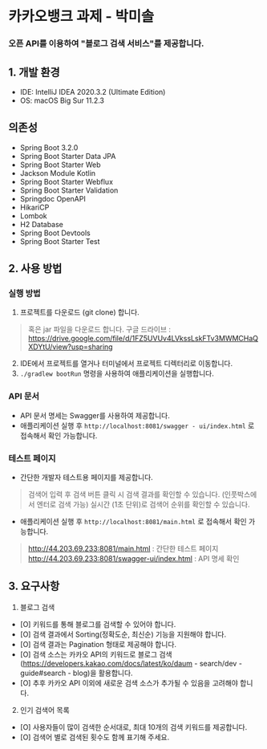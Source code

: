 

# 카카오뱅크 과제  -  박미솔
### 오픈 API를 이용하여 "블로그 검색 서비스"를 제공합니다.

## 1. 개발 환경
 -  IDE: IntelliJ IDEA 2020.3.2 (Ultimate Edition)
 -  OS: macOS Big Sur 11.2.3

## 의존성
 -  Spring Boot 3.2.0
 -  Spring Boot Starter Data JPA
 -  Spring Boot Starter Web
 -  Jackson Module Kotlin
 -  Spring Boot Starter Webflux
 -  Spring Boot Starter Validation
 -  Springdoc OpenAPI
 -  HikariCP
 -  Lombok
 -  H2 Database
 -  Spring Boot Devtools
 -  Spring Boot Starter Test

## 2. 사용 방법

### 실행 방법

1. 프로젝트를 다운로드 (git clone) 합니다.
> 혹은 jar 파일을 다운로드 합니다.
> 구글 드라이브 : https://drive.google.com/file/d/1FZ5UVUv4LVkssLskFTv3MWMCHaQXDYtU/view?usp=sharing

2. IDE에서 프로젝트를 열거나 터미널에서 프로젝트 디렉터리로 이동합니다.
3. `./gradlew bootRun` 명령을 사용하여 애플리케이션을 실행합니다.

### API 문서
 -  API 문서 명세는 Swagger를 사용하여 제공합니다.
 -  애플리케이션 실행 후 `http://localhost:8081/swagger - ui/index.html` 로 접속해서 확인 가능합니다.

### 테스트 페이지
 -  간단한 개발자 테스트용 페이지를 제공합니다.
> 검색어 입력 후 검색 버튼 클릭 시 검색 결과를 확인할 수 있습니다. (인풋박스에서 엔터로 검색 가능)
> 실시간 (1초 단위)로 검색어 순위를 확인할 수 있습니다.
 -  애플리케이션 실행 후 `http://localhost:8081/main.html` 로 접속해서 확인 가능합니다.
 > http://44.203.69.233:8081/main.html : 간단한 테스트 페이지
 > http://44.203.69.233:8081/swagger-ui/index.html : API 명세 확인

## 3. 요구사항
1. 블로그 검색
 - [O] 키워드를 통해 블로그를 검색할 수 있어야 합니다.
 - [O] 검색 결과에서 Sorting(정확도순, 최신순) 기능을 지원해야 합니다.
 - [O] 검색 결과는 Pagination 형태로 제공해야 합니다.
 - [O] 검색 소스는 카카오 API의 키워드로 블로그 검색(https://developers.kakao.com/docs/latest/ko/daum - search/dev - guide#search - blog)을 활용합니다.
 - [O] 추후 카카오 API 이외에 새로운 검색 소스가 추가될 수 있음을 고려해야 합니다.

2. 인기 검색어 목록
 - [O] 사용자들이 많이 검색한 순서대로, 최대 10개의 검색 키워드를 제공합니다.
 - [O] 검색어 별로 검색된 횟수도 함께 표기해 주세요.
